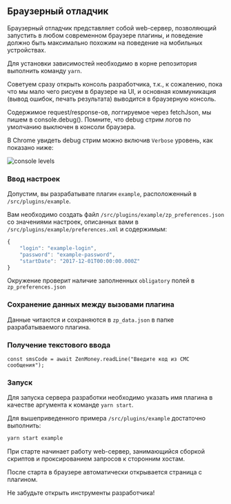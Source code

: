## Браузерный отладчик

Браузерный отладчик представляет собой web-сервер, позволяющий запустить в любом современном браузере плагины, и поведение должно быть максимально похожим на поведение на мобильных устройствах.

Для установки зависимостей необходимо в корне репозитория выполнить команду `yarn`.

Советуем сразу открыть консоль разработчика, т.к., к сожалению, пока что мы мало чего рисуем в браузере на UI, и основная коммуникация (вывод ошибок, печать результата) выводится в браузерную консоль.

Содержимое request/response-ов, логгируемое через fetchJson, мы пишем в console.debug(). Помните, что debug стрим логов по умолчанию выключен в консоли браузера.

В Chrome увидеть debug стрим можно включив `Verbose` уровень, как показано ниже:

![console levels](console-levels.png)

### Ввод настроек

Допустим, вы разрабатывате плагин `example`, расположенный в `/src/plugins/example`.

Вам необходимо создать файл `/src/plugins/example/zp_preferences.json` со значениями настроек, описанных вами в `/src/plugins/example/preferences.xml` и содержимым:

```javascript
{
    "login": "example-login",
    "password": "example-password",
    "startDate": "2017-12-01T00:00:00.000Z"
}
```

Окружение проверит наличие заполненных `obligatory` полей в `zp_preferences.json`

### Сохранение данных между вызовами плагина

Данные читаются и сохраняются в `zp_data.json` в папке разрабатываемого плагина.

### Получение текстового ввода

```
const smsCode = await ZenMoney.readLine("Введите код из СМС сообщения");
```

### Запуск

Для запуска сервера разработки необходимо указать имя плагина в качестве аргумента к команде `yarn start`.

Для вышеприведенного примера `/src/plugins/example` достаточно выполнить:

```bash
yarn start example
```

При старте начинает работу web-сервер, занимающийся сборкой скриптов и проксированием запросов к сторонним хостам.

После старта в браузере автоматически открывается страница с плагином.

Не забудьте открыть инструменты разработчика!
